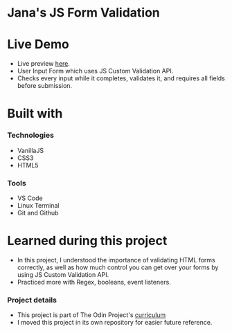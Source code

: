 <h1> Jana's JS Form Validation </h1>

# Live Demo 

- Live preview [here](https://janaiscoding.github.io/js-form-validation/).
- User Input Form which uses JS Custom Validation API.</br> 
- Checks every input while it completes, validates it, and requires all fields before submission. </br>

<h1> Built with </h1>

<h3> Technologies </h3>

- VanillaJS
- CSS3
- HTML5

<h3> Tools </h3>

- VS Code 
- Linux Terminal
- Git and Github

<h1>Learned during this project</h1>

- In this project, I understood the importance of validating HTML forms correctly, as well as how much control you can get over your forms by using JS Custom Validation API. </br>
- Practiced more with Regex, booleans, event listeners.

<h3> Project details </h3>

- This project is part of The Odin Project's [curriculum](https://www.theodinproject.com/lessons/node-path-javascript-form-validation-with-javascript#assignment) 
- I moved this project in its own repository for easier future reference. 